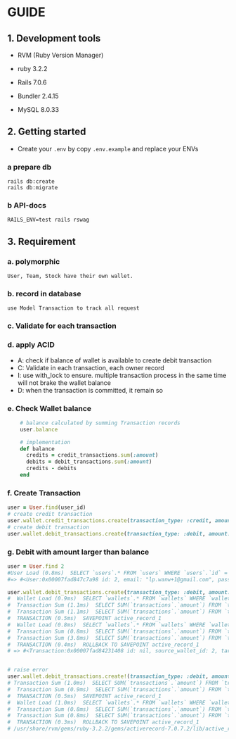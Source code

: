 # GUIDE

## 1. Development tools

- RVM (Ruby Version Manager)

- ruby 3.2.2

- Rails 7.0.6

- Bundler 2.4.15

- MySQL 8.0.33

## 2. Getting started

- Create your `.env` by copy `.env.example` and replace your ENVs

### a prepare db
```shell
rails db:create
rails db:migrate
```
### b API-docs
```shell
RAILS_ENV=test rails rswag
```

## 3. Requirement

### a. polymorphic
    User, Team, Stock have their own wallet.

### b. record in database
    use Model Transaction to track all request
### c. Validate for each transaction
### d. apply ACID
- A: check if balance of wallet is available to create debit transaction
- C: Validate in each transaction, each owner record
- I: use with_lock to ensure. multiple transaction process in the same time will not brake the wallet balance
- D: when the transaction is committed, it remain so
### e. Check Wallet balance
```ruby
    # balance calculated by summing Transaction records
    user.balance

    # implementation
    def balance
      credits = credit_transactions.sum(:amount)
      debits = debit_transactions.sum(:amount)
      credits - debits
    end
```

### f. Create Transaction
```ruby
user = User.find(user_id)    
# create credit transaction
user.wallet.credit_transactions.create(transaction_type: :credit, amount: amount)
# create debit transaction
user.wallet.debit_transactions.create(transaction_type: :debit, amount: amount)
```
### g. Debit with amount larger than balance
```ruby
user = User.find 2
#User Load (0.8ms)  SELECT `users`.* FROM `users` WHERE `users`.`id` = 2 LIMIT 1
#=> #<User:0x00007fad847c7a98 id: 2, email: "lp.wanw+1@gmail.com", password_digest: "[FILTERED]", created_at: Fri, 15 Sep 2023 10:40:21.743916000 UTC +00:00, updated_at: Fri, 15 Sep 2023 10:40:21.743916000 UTC +00:00> 

user.wallet.debit_transactions.create(transaction_type: :debit, amount: user.balance + 1)
#  Wallet Load (0.9ms)  SELECT `wallets`.* FROM `wallets` WHERE `wallets`.`owner_id` = 2 AND `wallets`.`owner_type` = 'User' LIMIT 1
#  Transaction Sum (1.1ms)  SELECT SUM(`transactions`.`amount`) FROM `transactions` WHERE `transactions`.`target_wallet_id` = 2
#  Transaction Sum (1.1ms)  SELECT SUM(`transactions`.`amount`) FROM `transactions` WHERE `transactions`.`source_wallet_id` = 2
#  TRANSACTION (0.5ms)  SAVEPOINT active_record_1
#  Wallet Load (0.8ms)  SELECT `wallets`.* FROM `wallets` WHERE `wallets`.`id` = 2 LIMIT 1 FOR UPDATE
#  Transaction Sum (0.8ms)  SELECT SUM(`transactions`.`amount`) FROM `transactions` WHERE `transactions`.`target_wallet_id` = 2
#  Transaction Sum (3.8ms)  SELECT SUM(`transactions`.`amount`) FROM `transactions` WHERE `transactions`.`source_wallet_id` = 2
#  TRANSACTION (0.4ms)  ROLLBACK TO SAVEPOINT active_record_1
# => #<Transaction:0x00007fad84231408 id: nil, source_wallet_id: 2, target_wallet_id: nil, amount: 511.0, transaction_type: "debit", created_at: nil, updated_at: nil>


# raise error
user.wallet.debit_transactions.create!(transaction_type: :debit, amount: user.balance + 1)
# Transaction Sum (1.0ms)  SELECT SUM(`transactions`.`amount`) FROM `transactions` WHERE `transactions`.`target_wallet_id` = 2
#  Transaction Sum (0.9ms)  SELECT SUM(`transactions`.`amount`) FROM `transactions` WHERE `transactions`.`source_wallet_id` = 2
#  TRANSACTION (0.5ms)  SAVEPOINT active_record_1
#  Wallet Load (1.0ms)  SELECT `wallets`.* FROM `wallets` WHERE `wallets`.`id` = 2 LIMIT 1 FOR UPDATE
#  Transaction Sum (0.8ms)  SELECT SUM(`transactions`.`amount`) FROM `transactions` WHERE `transactions`.`target_wallet_id` = 2
#  Transaction Sum (0.8ms)  SELECT SUM(`transactions`.`amount`) FROM `transactions` WHERE `transactions`.`source_wallet_id` = 2
#  TRANSACTION (0.3ms)  ROLLBACK TO SAVEPOINT active_record_1
# /usr/share/rvm/gems/ruby-3.2.2/gems/activerecord-7.0.7.2/lib/active_record/validations.rb:80:in `raise_validation_error': Validation failed: Amount is invalid (ActiveRecord::RecordInvalid)
```
